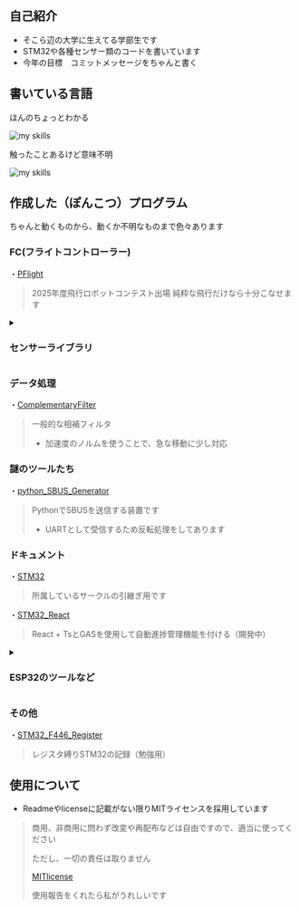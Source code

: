 ## 自己紹介

- そこら辺の大学に生えてる学部生です
- STM32や各種センサー類のコードを書いています
- 今年の目標　コミットメッセージをちゃんと書く

## 書いている言語

ほんのちょっとわかる

<img alt="my skills" src="https://skillicons.dev/icons?theme=dark&perline=7&i=c,cpp" />

触ったことあるけど意味不明

<img alt="my skills" src="https://skillicons.dev/icons?theme=dark&perline=7&i=python,lua,html,react" />

## 作成した（ぽんこつ）プログラム

ちゃんと動くものから、動くか不明なものまで色々あります

### FC(フライトコントローラー)

・[PFlight](https://github.com/NOKOLat/PFLIGHT) 

> 2025年度飛行ロボットコンテスト出場
> 純粋な飛行だけなら十分こなせます

<details>

<summary><h3>センサーライブラリ</h3></summary>

  ・[STM32_BM1422AGV](https://github.com/NOKOLat/STM32_BM1422AGMV) 
  
  > 精度のいい3軸地磁気センサー
  > - 実行環境: STM32 HALライブラリ
  > - 通信形式: I2C(~400kbps)
  
  ・[STM32_ICM45686](https://github.com/NOKOLat/STM32_ICM45686)
  
  > 低電力の6軸センサー
  > - 実行環境: STM32 HALライブラリ
  > - 通信形式: I2C(~1Mbps) / SPI(~24Mbps)
  
  ・[STM32_ICM42688P](https://github.com/NOKOLat/STM32_ICM42688P)
  
  > 高精度の6軸センサー
  > - 実行環境: STM32 HALライブラリ + Arudino Wireライブラリ(I2C）
  > - 通信形式: I2C(~1Mbps) / SPI(~24Mbps) 

</details>

### データ処理

・[ComplementaryFilter](https://github.com/NOKOLat/ComplementaryFilter)

> 一般的な相補フィルタ
> - 加速度のノルムを使うことで、急な移動に少し対応

### 謎のツールたち

・[python_SBUS_Generator](https://github.com/aoi-256/SBUS_Generator)

> PythonでSBUSを送信する装置です
> - UARTとして受信するため反転処理をしてあります


### ドキュメント

・[STM32](https://aoi-256.github.io/STM32_DEV/)

> 所属しているサークルの引継ぎ用です

・[STM32_React](https://github.com/aoi-256/STM32_document_React)

> React + TsとGASを使用して自動進捗管理機能を付ける（開発中）

<details>

<summary><h3>ESP32のツールなど</h3></summary>

・[ESP32_SoftAP_Utility](https://github.com/aoi-256/Arudino_SoftAP_Utility) 

> - <Wifi.h>のsoftAPを使ったデバック用のコードセットです
> - PC側の受信コード(python)も付属しています

・[ESP32_StateDev](https://github.com/aoi-256/ESP32_StateDev) 

> - Stateパターンのクラスサンプルです
> - 割と詳細に処理の流れが書いてあります
> - vscodeのplatformIOなどを使用して実行してください

</details>

### その他
・[STM32_F446_Register](https://github.com/aoi-256/STM32_F446_Register)
> レジスタ縛りSTM32の記録（勉強用）


## 使用について

- Readmeやlicenseに記載がない限りMITライセンスを採用しています
>
> 商用、非商用に問わず改変や再配布などは自由ですので、適当に使ってください
>
> ただし、一切の責任は取りません
>
> [MITlicense](https://opensource.org/license/mit)
>
> 使用報告をくれたら私がうれしいです
